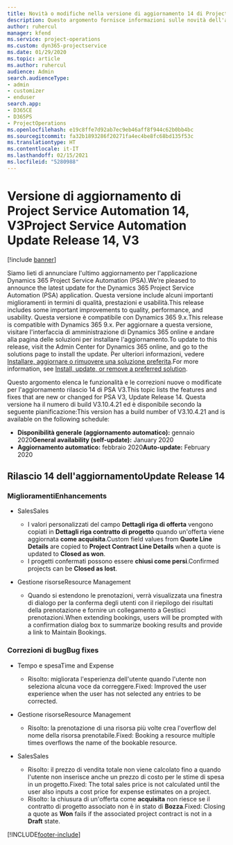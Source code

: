 ```yaml
---
title: Novità o modifiche nella versione di aggiornamento 14 di Project Service Automation V3
description: Questo argomento fornisce informazioni sulle novità dell'aggiornamento rilascio 14 di Project Service Automation V3.
author: ruhercul
manager: kfend
ms.service: project-operations
ms.custom: dyn365-projectservice
ms.date: 01/29/2020
ms.topic: article
ms.author: ruhercul
audience: Admin
search.audienceType:
- admin
- customizer
- enduser
search.app:
- D365CE
- D365PS
- ProjectOperations
ms.openlocfilehash: e19c8ffe7d92ab7ec9eb46aff8f944c62b0bb4bc
ms.sourcegitcommit: fa32b1893286f20271fa4ec4be8fc68bd135f53c
ms.translationtype: HT
ms.contentlocale: it-IT
ms.lasthandoff: 02/15/2021
ms.locfileid: "5280988"
---
```

# <a name="project-service-automation-update-release-14-v3"></a><span data-ttu-id="80715-103">Versione di aggiornamento di Project Service Automation 14, V3</span><span class="sxs-lookup"><span data-stu-id="80715-103">Project Service Automation Update Release 14, V3</span></span>

[!include [banner](../includes/psa-now-project-operations.md)]

<span data-ttu-id="80715-104">Siamo lieti di annunciare l'ultimo aggiornamento per l'applicazione Dynamics 365 Project Service Automation (PSA).</span><span class="sxs-lookup"><span data-stu-id="80715-104">We’re pleased to announce the latest update for the Dynamics 365 Project Service Automation (PSA) application.</span></span> <span data-ttu-id="80715-105">Questa versione include alcuni importanti miglioramenti in termini di qualità, prestazioni e usabilità.</span><span class="sxs-lookup"><span data-stu-id="80715-105">This release includes some important improvements to quality, performance, and usability.</span></span> <span data-ttu-id="80715-106">Questa versione è compatibile con Dynamics 365 9.x.</span><span class="sxs-lookup"><span data-stu-id="80715-106">This release is compatible with Dynamics 365 9.x.</span></span> <span data-ttu-id="80715-107">Per aggiornare a questa versione, visitare l'interfaccia di amministrazione di Dynamics 365 online e andare alla pagina delle soluzioni per installare l'aggiornamento.</span><span class="sxs-lookup"><span data-stu-id="80715-107">To update to this release, visit the Admin Center for Dynamics 365 online, and go to the solutions page to install the update.</span></span> <span data-ttu-id="80715-108">Per ulteriori informazioni, vedere [Installare, aggiornare o rimuovere una soluzione preferita](https://docs.microsoft.com/power-platform/admin/install-remove-preferred-solution).</span><span class="sxs-lookup"><span data-stu-id="80715-108">For more information, see [Install, update, or remove a preferred solution](https://docs.microsoft.com/power-platform/admin/install-remove-preferred-solution).</span></span>

<span data-ttu-id="80715-109">Questo argomento elenca le funzionalità e le correzioni nuove o modificate per l'aggiornamento rilascio 14 di PSA V3.</span><span class="sxs-lookup"><span data-stu-id="80715-109">This topic lists the features and fixes that are new or changed for PSA V3, Update Release 14.</span></span> <span data-ttu-id="80715-110">Questa versione ha il numero di build V3.10.4.21 ed è disponibile secondo la seguente pianificazione:</span><span class="sxs-lookup"><span data-stu-id="80715-110">This version has a build number of V3.10.4.21 and is available on the following schedule:</span></span>

- <span data-ttu-id="80715-111">**Disponibilità generale (aggiornamento automatico):** gennaio 2020</span><span class="sxs-lookup"><span data-stu-id="80715-111">**General availability (self-update):** January 2020</span></span>
- <span data-ttu-id="80715-112">**Aggiornamento automatico:** febbraio 2020</span><span class="sxs-lookup"><span data-stu-id="80715-112">**Auto-update:** February 2020</span></span>

## <a name="update-release-14"></a><span data-ttu-id="80715-113">Rilascio 14 dell'aggiornamento</span><span class="sxs-lookup"><span data-stu-id="80715-113">Update Release 14</span></span>

### <a name="enhancements"></a><span data-ttu-id="80715-114">Miglioramenti</span><span class="sxs-lookup"><span data-stu-id="80715-114">Enhancements</span></span>

- <span data-ttu-id="80715-115">Sales</span><span class="sxs-lookup"><span data-stu-id="80715-115">Sales</span></span>

     - <span data-ttu-id="80715-116">I valori personalizzati del campo **Dettagli riga di offerta** vengono copiati in **Dettagli riga contratto di progetto** quando un'offerta viene aggiornata **come acquisita**.</span><span class="sxs-lookup"><span data-stu-id="80715-116">Custom field values from **Quote Line Details** are copied to **Project Contract Line Details** when a quote is updated to **Closed as won**.</span></span>
     - <span data-ttu-id="80715-117">I progetti confermati possono essere **chiusi come persi**.</span><span class="sxs-lookup"><span data-stu-id="80715-117">Confirmed projects can be **Closed as lost**.</span></span>

- <span data-ttu-id="80715-118">Gestione risorse</span><span class="sxs-lookup"><span data-stu-id="80715-118">Resource Management</span></span>

     - <span data-ttu-id="80715-119">Quando si estendono le prenotazioni, verrà visualizzata una finestra di dialogo per la conferma degli utenti con il riepilogo dei risultati della prenotazione e fornire un collegamento a Gestisci prenotazioni.</span><span class="sxs-lookup"><span data-stu-id="80715-119">When extending bookings, users will be prompted with a confirmation dialog box to summarize booking results and provide a link to Maintain Bookings.</span></span>


### <a name="bug-fixes"></a><span data-ttu-id="80715-120">Correzioni di bug</span><span class="sxs-lookup"><span data-stu-id="80715-120">Bug fixes</span></span>

- <span data-ttu-id="80715-121">Tempo e spesa</span><span class="sxs-lookup"><span data-stu-id="80715-121">Time and Expense</span></span>

     - <span data-ttu-id="80715-122">Risolto: migliorata l'esperienza dell'utente quando l'utente non seleziona alcuna voce da correggere.</span><span class="sxs-lookup"><span data-stu-id="80715-122">Fixed: Improved the user experience when the user has not selected any entries to be corrected.</span></span>

- <span data-ttu-id="80715-123">Gestione risorse</span><span class="sxs-lookup"><span data-stu-id="80715-123">Resource Management</span></span>

     - <span data-ttu-id="80715-124">Risolto: la prenotazione di una risorsa più volte crea l'overflow del nome della risorsa prenotabile.</span><span class="sxs-lookup"><span data-stu-id="80715-124">Fixed: Booking a resource multiple times overflows the name of the bookable resource.</span></span>

- <span data-ttu-id="80715-125">Sales</span><span class="sxs-lookup"><span data-stu-id="80715-125">Sales</span></span>

     - <span data-ttu-id="80715-126">Risolto: il prezzo di vendita totale non viene calcolato fino a quando l'utente non inserisce anche un prezzo di costo per le stime di spesa in un progetto.</span><span class="sxs-lookup"><span data-stu-id="80715-126">Fixed: The total sales price is not calculated until the user also inputs a cost price for expense estimates on a project.</span></span>
     - <span data-ttu-id="80715-127">Risolto: la chiusura di un'offerta come **acquisita** non riesce se il contratto di progetto associato non è in stato di **Bozza**.</span><span class="sxs-lookup"><span data-stu-id="80715-127">Fixed: Closing a quote as **Won** fails if the associated project contract is not in a **Draft** state.</span></span>



[!INCLUDE[footer-include](../includes/footer-banner.md)]